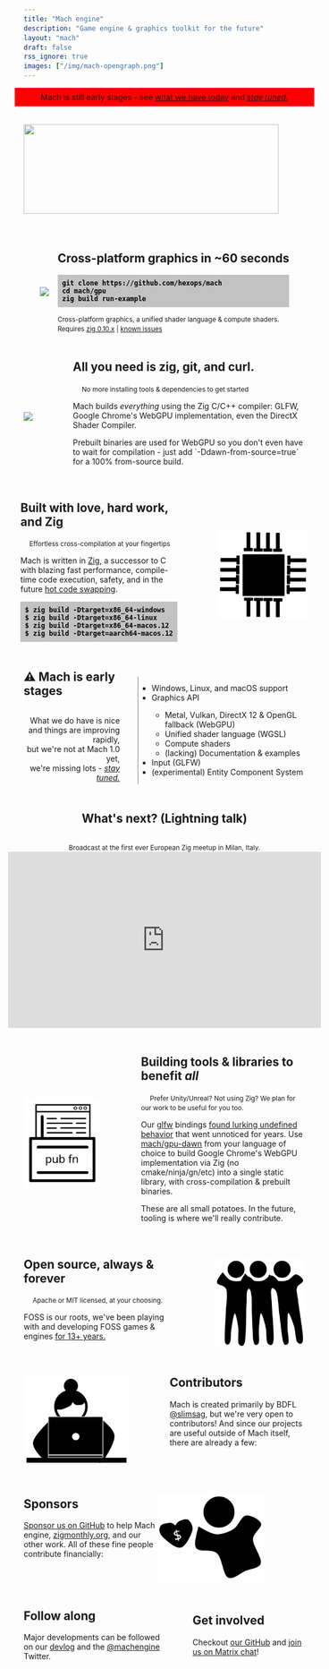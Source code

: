 ```yaml
---
title: "Mach engine"
description: "Game engine & graphics toolkit for the future"
layout: "mach"
draft: false
rss_ignore: true
images: ["/img/mach-opengraph.png"]
---
```


<style>
.p-warning {
    text-align: center;
    padding: 0;
    padding-top: 0.5rem;
    padding-bottom: 0.5rem;
    background: red;
    margin-left: -1rem;
    margin-right: -1rem;
}
.p-section {
    display: flex;
    flex-direction: row;
    margin-top: 3rem;
    align-items: center;
    justify-content: center;
}
.p-section-highlight {
    margin-top: 4rem;
    margin-bottom: 2rem;
}
.p-section-right {
    margin-left: 1rem;
}
.p-img-left {
    height: 10rem;
    margin-left: 4.5rem;
}
.p-img-right {
    height: 10rem;
    margin-right: 4.5rem;
}
.p-logo { margin-right: 3rem; margin-top: 2rem; }
.p-logo>img {
    height: 10rem;
    width: 100%;
}
.p-early-stages-left {
    text-align: right;
    padding-right: 2rem;
    border-right: 1px solid gray;
    height: 12rem;
    justify-content: center;
    display: flex;
    flex-direction: column;
}
.p-early-stages-right {
    text-align: left;
}

h2 {
    text-align: left;
    margin-top: 0;
}

.code {
    text-align: left;
    background: #c2c2c2;
    color: black;
    padding: 0.5rem;
    font-weight: bold;
}

.code::-moz-selection { /* Code for Firefox */
  color: white;
  background: black;
}

.code::selection {
  color: white;
  background: black;
}

@media (max-width:700px) {
    .p-warning { margin-top: 0; }
    .p-logo { margin: auto; margin-top: 0; margin-bottom: -2rem; }
    .p-logo img { margin-top: -1rem; }
    .p-section { margin-top: 4rem; flex-direction: column; }
    .p-section h2 { text-align: center; }
    .p-section-right { margin-left: 0; }
    .p-section small { margin: 0; display: block; text-align: center; }
    .p-img-left { margin: auto; margin-top: 2rem; margin-bottom: -1rem; height: 6rem; }
    .p-img-right { margin: auto; margin-bottom: 2rem; margin-top: -1rem; height: 6rem; }
    .p-section.sponsors>div>div {
        text-align: center !important;
    }
    .p-section.sponsors>img {
        position: relative;
        left: -1rem;
        top: 3rem;
    }
    .p-early-stages-left {
        border: 0;
        padding: 0;
        height: auto;
    }
    .p-early-stages-left>p {
        font-size: 83%; /* <small> */
    }
    .p-section.get-involved > div {
        width: auto !important;
    }
    .p-section.get-involved > div > p {
        text-align: center;
    }
    .p-section.get-involved > div:nth-child(2) {
        margin: auto !important;
        margin-top: 2rem !important;
    }
    .p-section iframe {
        width: 100%;
        height: 15rem;
    }
}
</style>

<div class="p-warning">
    Mach is still early stages - see <a href="#early-stages">what we have today</a> and <em><a href="https://twitter.com/machengine">stay tuned.</a></em>
</div>

<div class="p-logo"><img class="color-inverted" src="https://raw.githubusercontent.com/hexops/media/main/mach/logo_tagline.svg"></img></div>

<div class="p-section p-section-highlight">
    <a href="https://user-images.githubusercontent.com/3173176/159139694-a8cba628-9c1e-4a4f-be7c-40084d4318e8.png"><img style="height: 15rem;" src="https://user-images.githubusercontent.com/3173176/159139851-013fc1ad-98d2-4fed-ae58-1d5eaa658a15.png"></img></a>
    <div class="p-section-right">
        <h2>Cross-platform graphics in ~60 seconds</h2>
        <div>
<code><pre class="code">
git clone https://github.com/hexops/mach
cd mach/gpu
zig build run-example
</pre></code>
            <small>Cross-platform graphics, a unified shader language & compute shaders.</small>
            <br/><small>Requires <a href="https://ziglang.org">zig 0.10.x</a> | 
<a href="https://github.com/hexops/mach/blob/main/doc/known-issues.md#known-issues">known issues</a>
</small>
        </div>
    </div>
</div>

<div class="p-section">
    <a href="https://user-images.githubusercontent.com/3173176/159140683-0714eb12-806a-43e5-980f-63aa0d998fc2.png"><img class="p-img-right" style="height: 15rem;" src="https://user-images.githubusercontent.com/3173176/159140683-0714eb12-806a-43e5-980f-63aa0d998fc2.png"></img></a>
    <div style="text-align: left;">
        <h2>All you need is zig, git, and curl.</h2>
        <small style="margin-left: 1rem;">No more installing tools & dependencies to get started</small>
        <p>Mach builds <em>everything</em> using the Zig C/C++ compiler: GLFW, Google Chrome's WebGPU implementation, even the DirectX Shader Compiler.</p>
        <p>Prebuilt binaries are used for WebGPU so you don't even have to wait for compilation - just add `-Ddawn-from-source=true` for a 100% from-source build.</p>
    </div>
</div>

<div class="p-section">
    <div style="text-align: left;">
        <h2>Built with love, hard work, and Zig</h2>
        <small style="margin-left: 1rem;">Effortless cross-compilation at your fingertips</small>
        <p>Mach is written in <a href="https://ziglang.org">Zig</a>, a successor to C with blazing fast performance, compile-time code execution, safety, and in the future <a href="http://www.jakubkonka.com/2022/03/16/hcs-zig.html">hot code swapping</a>.</p>
<code><pre class="code">
<strong>$</strong> zig build -Dtarget=<strong>x86_64-windows</strong>
<strong>$</strong> zig build -Dtarget=<strong>x86_64-linux</strong>
<strong>$</strong> zig build -Dtarget=<strong>x86_64-macos</strong>.12
<strong>$</strong> zig build -Dtarget=<strong>aarch64-macos</strong>.12
</pre></code>
    </div>
    <img class="p-img-left color-inverted" src="/img/cpu.svg"></img>
</div>


<div class="p-section p-section-early-stages" id="early-stages">
    <div class="p-early-stages-left">
        <h2>⚠ Mach is early stages</h2>
        <p style="display: inline-block; text-align: right; margin-right: 0;">
            What we do have is nice
            <br/>and things are improving rapidly,
            <br/>but we're not at Mach 1.0 yet,
            <br/>we're missing lots - <em><a href="https://twitter.com/machengine">stay tuned.</a></em>
        </p>
    </div>
    <div class="p-early-stages-right">
        <ul>
            <li>Windows, Linux, and macOS support</li>
            <li>Graphics API</li>
            <ul>
                <li>Metal, Vulkan, DirectX 12 & OpenGL fallback (WebGPU)</li>
                <li>Unified shader language (WGSL)</li>
                <li>Compute shaders</li>
                <li>(lacking) Documentation & examples</li>
            </ul>
            <li>Input (GLFW)</li>
            <li>(experimental) Entity Component System</li>
        </ul>
    </div>
</div>


<div class="p-section" style="flex-direction: column;">
    <h2>What's next? (Lightning talk)</h2>
    <small style="display: inline-block; padding-top: 1rem">
        Broadcast at the first ever European Zig meetup in Milan, Italy.
    </small>
    <iframe width="560" height="315" src="https://www.youtube.com/embed/m3gOX26LOeM" title="YouTube video player" frameborder="0" allow="accelerometer; autoplay; clipboard-write; encrypted-media; gyroscope; picture-in-picture" allowfullscreen></iframe>
</div>


<div class="p-section">
    <img class="p-img-right color-inverted" src="/img/opensource.svg"></img>
    <div style="text-align: left;">
        <h2>Building tools & libraries to benefit <em>all</em></h2>
        <small style="margin-left: 1rem;">Prefer Unity/Unreal? Not using Zig? We plan for our work to be useful for you too.</small>
        <p>Our <a href="https://github.com/hexops/mach-glfw">glfw</a> bindings <a href="https://devlog.hexops.com/2021/perfecting-glfw-for-zig-and-finding-undefined-behavior">found lurking undefined behavior</a> that went unnoticed for years. Use <a href="https://github.com/hexops/mach-gpu-dawn">mach/gpu-dawn</a> from your language of choice to build Google Chrome's WebGPU implementation via Zig (no cmake/ninja/gn/etc) into a single static library, with cross-compilation & prebuilt binaries.</p>
        <p>These are all small potatoes. In the future, tooling is where we'll really contribute.</p>
    </div>
</div>

<div class="p-section">
    <div style="text-align: left;">
        <h2>Open source, always & forever</h2>
        <small style="margin-left: 1rem;">Apache or MIT licensed, at your choosing.</small>
        <p>FOSS is our roots, we've been playing with and developing FOSS games & engines <a href="https://devlog.hexops.com/2021/increasing-my-contribution-to-zig-to-200-a-month#i-grew-up-playing-linux-games-like-mania-drive">for 13+ years.</a></p>
    </div>
    <img class="p-img-left color-inverted" src="/img/people.svg"></img>
</div>

<div class="p-section">
    <img class="p-img-right color-inverted" src="/img/coder.svg"></img>
    <div>
        <h2>Contributors</h2>
        <p>Mach is created primarily by BDFL <a href="https://twitter.com/slimsag">@slimsag</a>, but we're very open to contributors! And since our projects are useful outside of Mach itself, there are already a few:</p>
        <div style="max-width: 40rem; text-align: left; margin-top: 1rem;">
            <a href="https://github.com/InKryption"><img src="https://images.weserv.nl/?url=github.com/InKryption.png?v=4&h=60&w=60&fit=cover&mask=circle&maxage=7d" width="60px" alt="" /></a>
            <a href="https://github.com/alichraghi"><img src="https://images.weserv.nl/?url=github.com/alichraghi.png?v=4&h=60&w=60&fit=cover&mask=circle&maxage=7d" width="60px" alt="" /></a>
            <a href="https://github.com/leecannon"><img src="https://images.weserv.nl/?url=github.com/leecannon.png?v=4&h=60&w=60&fit=cover&mask=circle&maxage=7d" width="60px" alt="" /></a>
            <a href="https://github.com/iddev5"><img src="https://images.weserv.nl/?url=github.com/iddev5.png?v=4&h=60&w=60&fit=cover&mask=circle&maxage=7d" width="60px" alt="" /></a>
            <a href="https://github.com/Avokadoen"><img src="https://images.weserv.nl/?url=github.com/Avokadoen.png?v=4&h=60&w=60&fit=cover&mask=circle&maxage=7d" width="60px" alt="" /></a>
        </div>
    </div>
</div>

<div class="p-section sponsors">
    <div>
        <h2>Sponsors</h2>
        <p><a href="https://github.com/sponsors/slimsag">Sponsor us on GitHub</a> to help Mach engine, <a href="https://zigmonthly.org">zigmonthly.org</a>, and our other work. All of these fine people contribute financially:</p>
        <div style="max-width: 40rem; text-align: left; margin-top: 1rem;">
            <!-- tier2 --><a href="https://github.com/wilsonk"><img src="https://images.weserv.nl/?url=github.com/wilsonk.png?v=4&h=60&w=60&fit=cover&mask=circle&maxage=7d" width="60px" alt="" /></a><a href="https://github.com/ziglang"><img src="https://images.weserv.nl/?url=github.com/ziglang.png?v=4&h=60&w=60&fit=cover&mask=circle&maxage=7d" width="60px" alt="" /></a><a href="https://github.com/shintales"><img src="https://images.weserv.nl/?url=github.com/shintales.png?v=4&h=60&w=60&fit=cover&mask=circle&maxage=7d" width="60px" alt="" /></a><a href="https://github.com/m3talsmith"><img src="https://images.weserv.nl/?url=github.com/m3talsmith.png?v=4&h=60&w=60&fit=cover&mask=circle&maxage=7d" width="60px" alt="" /></a><!-- tier2 --><!-- tier1 --><a href="https://github.com/mattnite"><img src="https://images.weserv.nl/?url=github.com/mattnite.png?v=4&h=60&w=60&fit=cover&mask=circle&maxage=7d" width="60px" alt="" /></a><a href="https://github.com/andrewrk"><img src="https://images.weserv.nl/?url=github.com/andrewrk.png?v=4&h=60&w=60&fit=cover&mask=circle&maxage=7d" width="60px" alt="" /></a><a href="https://github.com/Luukdegram"><img src="https://images.weserv.nl/?url=github.com/Luukdegram.png?v=4&h=60&w=60&fit=cover&mask=circle&maxage=7d" width="60px" alt="" /></a><a href="https://github.com/Jack-Ji"><img src="https://images.weserv.nl/?url=github.com/Jack-Ji.png?v=4&h=60&w=60&fit=cover&mask=circle&maxage=7d" width="60px" alt="" /></a><a href="https://github.com/kristoff-it"><img src="https://images.weserv.nl/?url=github.com/kristoff-it.png?v=4&h=60&w=60&fit=cover&mask=circle&maxage=7d" width="60px" alt="" /></a><a href="https://github.com/tauoverpi"><img src="https://images.weserv.nl/?url=github.com/tauoverpi.png?v=4&h=60&w=60&fit=cover&mask=circle&maxage=7d" width="60px" alt="" /></a><a href="https://github.com/TommiSinivuo"><img src="https://images.weserv.nl/?url=github.com/TommiSinivuo.png?v=4&h=60&w=60&fit=cover&mask=circle&maxage=7d" width="60px" alt="" /></a><a href="https://github.com/jayschwa"><img src="https://images.weserv.nl/?url=github.com/jayschwa.png?v=4&h=60&w=60&fit=cover&mask=circle&maxage=7d" width="60px" alt="" /></a><a href="https://github.com/jamii"><img src="https://images.weserv.nl/?url=github.com/jamii.png?v=4&h=60&w=60&fit=cover&mask=circle&maxage=7d" width="60px" alt="" /></a><a href="https://github.com/jacobsandlund"><img src="https://images.weserv.nl/?url=github.com/jacobsandlund.png?v=4&h=60&w=60&fit=cover&mask=circle&maxage=7d" width="60px" alt="" /></a><a href="https://github.com/jorangreef"><img src="https://images.weserv.nl/?url=github.com/jorangreef.png?v=4&h=60&w=60&fit=cover&mask=circle&maxage=7d" width="60px" alt="" /></a><a href="https://github.com/karelp"><img src="https://images.weserv.nl/?url=github.com/karelp.png?v=4&h=60&w=60&fit=cover&mask=circle&maxage=7d" width="60px" alt="" /></a><a href="https://github.com/ifreund"><img src="https://images.weserv.nl/?url=github.com/ifreund.png?v=4&h=60&w=60&fit=cover&mask=circle&maxage=7d" width="60px" alt="" /></a><a href="https://github.com/shritesh"><img src="https://images.weserv.nl/?url=github.com/shritesh.png?v=4&h=60&w=60&fit=cover&mask=circle&maxage=7d" width="60px" alt="" /></a><a href="https://github.com/cryptocode"><img src="https://images.weserv.nl/?url=github.com/cryptocode.png?v=4&h=60&w=60&fit=cover&mask=circle&maxage=7d" width="60px" alt="" /></a><!-- tier1 -->
        </div>
    </div>
    <img class="p-img-right color-inverted" src="/img/sponsor.svg"></img>
</div>

<div class="p-section get-involved">
    <div style="width: 25rem;">
        <h2>Follow along</h2>
        <p>Major developments can be followed on our <a href="https://devlog.hexops.com/categories/mach/">devlog</a> and the <a href="https://twitter.com/machengine">@machengine</a> Twitter.
    </div>
    <div style="margin-left: 3rem">
        <h2>Get involved</h2>
        <p>Checkout <a href="https://github.com/hexops/mach">our GitHub</a> and <a href="https://matrix.to/#/#hexops:matrix.org">join us on Matrix chat</a>!</p>
    </div>
</div>
